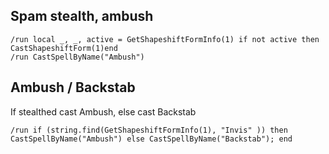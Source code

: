 ## Spam stealth, ambush
```
/run local _, _, active = GetShapeshiftFormInfo(1) if not active then CastShapeshiftForm(1)end
/run CastSpellByName("Ambush")
```


## Ambush / Backstab
If stealthed cast Ambush, else cast Backstab
```
/run if (string.find(GetShapeshiftFormInfo(1), "Invis" )) then CastSpellByName("Ambush") else CastSpellByName("Backstab"); end
```